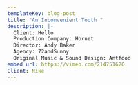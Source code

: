 ```yaml
---
templateKey: blog-post
title: "An Inconvenient Tooth "
description: |-
  Client: Hello
  Production Company: Hornet
  Director: Andy Baker
  Agency: 72andSunny
  Original Music & Sound Design: Antfood
embed url: https://vimeo.com/214751620
Client: Nike
---
```

